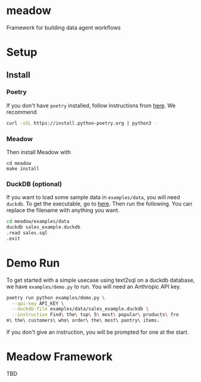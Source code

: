 # meadow
Framework for building data agent workflows

# Setup
## Install
### Poetry
If you don't have `poetry` installed, follow instructions from [here](https://python-poetry.org/docs/#installing-with-the-official-installer). We recommend

```bash
curl -sSL https://install.python-poetry.org | python3 -
```

### Meadow
Then install Meadow with
```
cd meadow
make install
```

### DuckDB (optional)
If you want to load some sample data in `examples/data`, you will need `duckdb`. To get the executable, go to [here](https://duckdb.org/docs/installation). Then run the following. You can replace the filename with anything you want.

```bash
cd meadow/examples/data
duckdb sales_example.duckdb
.read sales.sql
.exit
```

# Demo Run
To get started with a simple usecase using text2sql on a duckdb database, we have `examples/demo.py` to run. You will need an Anthropic API key.
```bash
poetry run python examples/demo.py \
  --api-key API_KEY \
  --duckdb-file examples/data/sales_example.duckdb \
  --instruction Find\ the\ top\ 5\ most\ popular\ products\ fro
m\ the\ customers\ who\ order\ the\ most\ pantry\ items.
```
If you don't give an instruction, you will be prompted for one at the start.

# Meadow Framework
TBD
